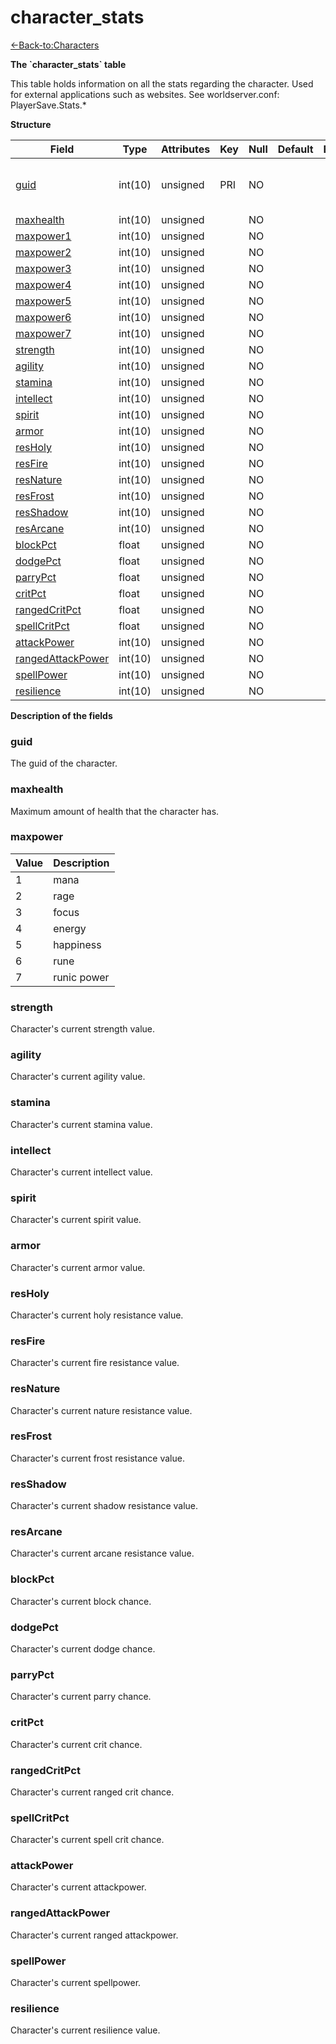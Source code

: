 # character\_stats

[<-Back-to:Characters](database-characters.md)

**The \`character\_stats\` table**

This table holds information on all the stats regarding the character. Used for external applications such as websites.
See worldserver.conf: PlayerSave.Stats.\*

**Structure**

| Field                   | Type    | Attributes | Key | Null | Default | Extra | Comment                            |
|-------------------------|---------|------------|-----|------|---------|-------|------------------------------------|
| [guid][1]               | int(10) | unsigned   | PRI | NO   |         |       | Global Unique Identifier, Low part |
| [maxhealth][2]          | int(10) | unsigned   |     | NO   |         |       |                                    |
| [maxpower1][3]          | int(10) | unsigned   |     | NO   |         |       |                                    |
| [maxpower2][4]          | int(10) | unsigned   |     | NO   |         |       |                                    |
| [maxpower3][5]          | int(10) | unsigned   |     | NO   |         |       |                                    |
| [maxpower4][6]          | int(10) | unsigned   |     | NO   |         |       |                                    |
| [maxpower5][7]          | int(10) | unsigned   |     | NO   |         |       |                                    |
| [maxpower6][8]          | int(10) | unsigned   |     | NO   |         |       |                                    |
| [maxpower7][9]          | int(10) | unsigned   |     | NO   |         |       |                                    |
| [strength][10]          | int(10) | unsigned   |     | NO   |         |       |                                    |
| [agility][11]           | int(10) | unsigned   |     | NO   |         |       |                                    |
| [stamina][12]           | int(10) | unsigned   |     | NO   |         |       |                                    |
| [intellect][13]         | int(10) | unsigned   |     | NO   |         |       |                                    |
| [spirit][14]            | int(10) | unsigned   |     | NO   |         |       |                                    |
| [armor][15]             | int(10) | unsigned   |     | NO   |         |       |                                    |
| [resHoly][16]           | int(10) | unsigned   |     | NO   |         |       |                                    |
| [resFire][17]           | int(10) | unsigned   |     | NO   |         |       |                                    |
| [resNature][18]         | int(10) | unsigned   |     | NO   |         |       |                                    |
| [resFrost][19]          | int(10) | unsigned   |     | NO   |         |       |                                    |
| [resShadow][20]         | int(10) | unsigned   |     | NO   |         |       |                                    |
| [resArcane][21]         | int(10) | unsigned   |     | NO   |         |       |                                    |
| [blockPct][22]          | float   | unsigned   |     | NO   |         |       |                                    |
| [dodgePct][23]          | float   | unsigned   |     | NO   |         |       |                                    |
| [parryPct][24]          | float   | unsigned   |     | NO   |         |       |                                    |
| [critPct][25]           | float   | unsigned   |     | NO   |         |       |                                    |
| [rangedCritPct][26]     | float   | unsigned   |     | NO   |         |       |                                    |
| [spellCritPct][27]      | float   | unsigned   |     | NO   |         |       |                                    |
| [attackPower][28]       | int(10) | unsigned   |     | NO   |         |       |                                    |
| [rangedAttackPower][29] | int(10) | unsigned   |     | NO   |         |       |                                    |
| [spellPower][30]        | int(10) | unsigned   |     | NO   |         |       |                                    |
| [resilience][31]        | int(10) | unsigned   |     | NO   |         |       |                                    |

[1]: #guid
[2]: #maxhealth
[3]: #maxpower1
[4]: #maxpower2
[5]: #maxpower3
[6]: #maxpower4
[7]: #maxpower5
[8]: #maxpower6
[9]: #maxpower7
[10]: #strength
[11]: #agility
[12]: #stamina
[13]: #intellect
[14]: #spirit
[15]: #armor
[16]: #resholy
[17]: #resfire
[18]: #resnature
[19]: #resfrost
[20]: #resshadow
[21]: #resarcane
[22]: #blockpct
[23]: #dodgepct
[24]: #parrypct
[25]: #critpct
[26]: #rangedcritpct
[27]: #spellcritpct
[28]: #attackpower
[29]: #rangedattackpower
[30]: #spellpower
[31]: #resilience

**Description of the fields**

### guid

The guid of the character.

### maxhealth

Maximum amount of health that the character has.

### maxpower

| Value | Description |
|-------|-------------|
| 1     | mana        |
| 2     | rage        |
| 3     | focus       |
| 4     | energy      |
| 5     | happiness   |
| 6     | rune        |
| 7     | runic power |

### strength

Character's current strength value.

### agility

Character's current agility value.

### stamina

Character's current stamina value.

### intellect

Character's current intellect value.

### spirit

Character's current spirit value.

### armor

Character's current armor value.

### resHoly

Character's current holy resistance value.

### resFire

Character's current fire resistance value.

### resNature

Character's current nature resistance value.

### resFrost

Character's current frost resistance value.

### resShadow

Character's current shadow resistance value.

### resArcane

Character's current arcane resistance value.

### blockPct

Character's current block chance.

### dodgePct

Character's current dodge chance.

### parryPct

Character's current parry chance.

### critPct

Character's current crit chance.

### rangedCritPct

Character's current ranged crit chance.

### spellCritPct

Character's current spell crit chance.

### attackPower

Character's current attackpower.

### rangedAttackPower

Character's current ranged attackpower.

### spellPower

Character's current spellpower.

### resilience

Character's current resilience value.

